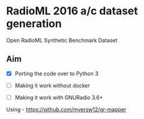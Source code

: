 # RadioML 2016 a/c dataset generation 
Open RadioML Synthetic Benchmark Dataset

## Aim 

- [x] Porting the code over to Python 3 
- [ ] Making it work without docker
- [ ] Making it work with GNURadio 3.6+



Using - https://github.com/myersw12/gr-mapper 
